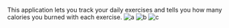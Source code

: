 This application lets you track your daily exercises and tells you how many calories you burned with each exercise.
![a](https://user-images.githubusercontent.com/116505442/223934098-16e46448-c70e-4b1d-bd4e-1d49080c566a.png)
![b](https://user-images.githubusercontent.com/116505442/223934113-efe7f7b1-20ed-4a51-8b6d-80f88b3ed2a4.png)
![c](https://user-images.githubusercontent.com/116505442/223934119-3abad552-849e-4d9e-b8c8-f5d2bbfe52ab.png)

